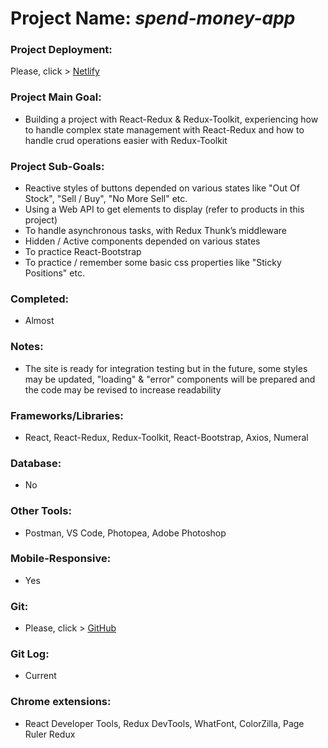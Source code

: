 
# Project Name: *spend-money-app*

### Project Deployment:
Please, click > [Netlify](https://spend-money-app-barisd.netlify.app/)
### Project Main Goal: 
- Building a project with React-Redux &  Redux-Toolkit, experiencing how to handle complex state management with React-Redux and how to handle crud operations easier with Redux-Toolkit
### Project Sub-Goals: 
- Reactive styles of buttons depended on various states like "Out Of Stock", "Sell / Buy", "No More Sell" etc.
- Using a Web API to get elements to display (refer to products in this project)
- To handle asynchronous tasks, with Redux Thunk’s middleware
- Hidden / Active components depended on various states
- To practice React-Bootstrap
- To practice / remember some basic css properties like "Sticky Positions" etc. 
### Completed: 
- Almost
### Notes:
- The site is ready for integration testing but in the future, some styles may be updated, "loading" & "error" components will be prepared and the code may be revised to increase readability        
### Frameworks/Libraries:
- React, React-Redux, Redux-Toolkit, React-Bootstrap, Axios, Numeral
### Database:
- No
### Other Tools:
- Postman, VS Code, Photopea, Adobe Photoshop
### Mobile-Responsive:
- Yes
### Git:
- Please, click > [GitHub](https://github.com/BarisGc/spend-money-app)
### Git Log:
- Current
### Chrome extensions:
- React Developer Tools, Redux DevTools, WhatFont, ColorZilla, Page Ruler Redux




